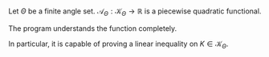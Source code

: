 Let $\Theta$ be a finite angle set. $\mathcal{A}_\Theta : \mathcal{K}_\Theta \to \mathbb{R}$ is a piecewise quadratic functional. 

The program understands the function completely.

In particular, it is capable of proving a linear inequality on $K \in \mathcal{K}_\Theta$.
